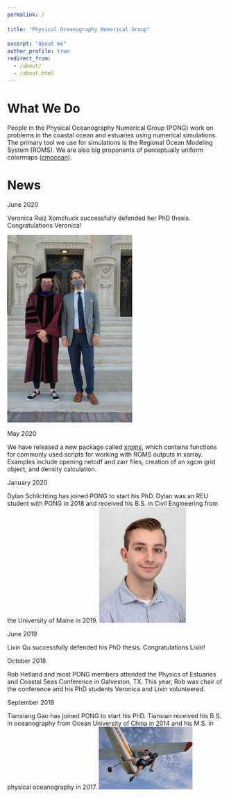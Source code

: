 ```yaml
---
permalink: /

title: "Physical Oceanography Numerical Group"

excerpt: "About me"
author_profile: true
redirect_from:
  - /about/
  - /about.html
---
```


What We Do
=====
People in the Physical Oceanography Numerical Group (PONG) work on problems in the coastal ocean and estuaries using numerical simulations. The primary tool we use for simulations is the Regional Ocean Modeling System (ROMS). We are also big proponents of perceptually uniform colormaps ([cmocean](https://matplotlib.org/cmocean/)).

News
=====

June 2020

Veronica Ruiz Xomchuck successfully defended her PhD thesis. Congratulations Veronica!

![Vrx Rob](../images/vrx_rob.jpg)

May 2020

We have released a new package called [xroms](https://github.com/hetland/xroms), which contains functions for commonly used scripts for working with ROMS outputs in xarray. Examples include opening netcdf and zarr files, creation of an xgcm grid object, and density calculation.

January 2020

Dylan Schlichting has joined PONG to start his PhD. Dylan was an REU student with PONG in 2018 and received his B.S. in Civil Engineering from the University of Maine in 2019.
![PhD Student](../images/dylan.jpg)

June 2019

Lixin Qu successfully defended his PhD thesis. Congratulations Lixin!

October 2018

Rob Hetland and most PONG members attended the Physics of Estuaries and Coastal Seas Conference in Galveston, TX. This year, Rob was chair of the conference and his PhD students Veronica and Lixin volunteered.

September 2018

Tianxiang Gao has joined PONG to start his PhD. Tianxian received his B.S. in oceanography from Ocean University of China in 2014 and his M.S. in physical oceanography in 2017.
![PhD Student](../images/ronnie.jpeg)
